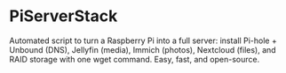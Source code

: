 # PiServerStack
Automated script to turn a Raspberry Pi into a full server: install Pi-hole + Unbound (DNS), Jellyfin (media), Immich (photos), Nextcloud (files), and RAID storage with one wget command. Easy, fast, and open-source.

